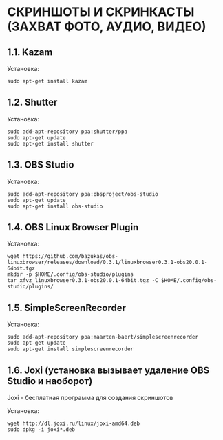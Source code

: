 # СКРИНШОТЫ И СКРИНКАСТЫ (ЗАХВАТ ФОТО, АУДИО, ВИДЕО)

## 1.1. Kazam

Установка:
```
sudo apt-get install kazam
```

## 1.2. Shutter

Установка:
```
sudo add-apt-repository ppa:shutter/ppa
sudo apt-get update
sudo apt-get install shutter
```

## 1.3. OBS Studio

Установка:
```
sudo add-apt-repository ppa:obsproject/obs-studio
sudo apt-get update
sudo apt-get install obs-studio
```

## 1.4. OBS Linux Browser Plugin

Установка:
```
wget https://github.com/bazukas/obs-linuxbrowser/releases/download/0.3.1/linuxbrowser0.3.1-obs20.0.1-64bit.tgz
mkdir -p $HOME/.config/obs-studio/plugins
tar xfvz linuxbrowser0.3.1-obs20.0.1-64bit.tgz -C $HOME/.config/obs-studio/plugins/
```

## 1.5. SimpleScreenRecorder

Установка:
```
sudo add-apt-repository ppa:maarten-baert/simplescreenrecorder
sudo apt-get update
sudo apt-get install simplescreenrecorder
```


## 1.6. Joxi (установка вызывает удаление OBS Studio и наоборот)

Joxi - бесплатная программа для создания скриншотов

Установка:
```
wget http://dl.joxi.ru/linux/joxi-amd64.deb
sudo dpkg -i joxi*.deb
```

